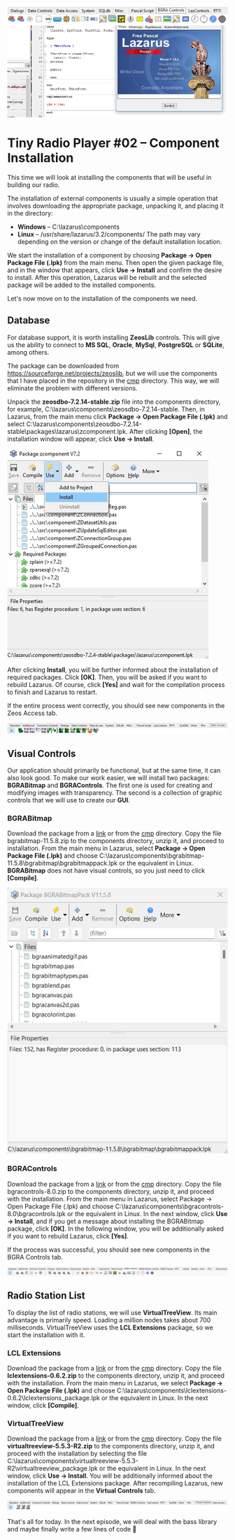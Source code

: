 ![](./img/lazarustinyradioplayer02-1.jpg)

# Tiny Radio Player #02 – Component Installation

This time we will look at installing the components that will be useful in building our radio.

The installation of external components is usually a simple operation that involves downloading the appropriate package, unpacking it, and placing it in the directory:

- **Windows** – C:\lazarus\components
- **Linux** – /usr/share/lazarus/3.2/components/
The path may vary depending on the version or change of the default installation location.

We start the installation of a component by choosing **Package -> Open Package File (.lpk)** from the main menu. Then open the given package file, and in the window that appears, click **Use -> Install** and confirm the desire to install. After this operation, Lazarus will be rebuilt and the selected package will be added to the installed components.

Let's now move on to the installation of the components we need.

## Database

For database support, it is worth installing **ZeosLib** controls. This will give us the ability to connect to **MS SQL**, **Oracle**, **MySql**, **PostgreSQL** or **SQLite**, among others.

The package can be downloaded from https://sourceforge.net/projects/zeoslib, but we will use the components that I have placed in the repository in the [cmp](https://github.com/kubagdynia/TinyRadioPlayer/tree/master/cmp) directory. This way, we will eliminate the problem with different versions.

Unpack the **zeosdbo-7.2.14-stable.zip** file into the components directory, for example, C:\lazarus\components\zeosdbo-7.2.14-stable. Then, in Lazarus, from the main menu click **Package -> Open Package File (.lpk)** and select C:\lazarus\components\zeosdbo-7.2.14-stable\packages\lazarus\zcomponent.lpk. After clicking **[Open]**, the installation window will appear, click **Use -> Install**.

![](./img/013LazarusInstallPackage.jpg)

After clicking **Install**, you will be further informed about the installation of required packages. Click **[OK]**. Then, you will be asked if you want to rebuild Lazarus. Of course, click **[Yes]** and wait for the compilation process to finish and Lazarus to restart.

If the entire process went correctly, you should see new components in the Zeos Access tab.

![](./img/014LazarusZeosAccess.jpg)

## Visual Controls

Our application should primarily be functional, but at the same time, it can also look good. To make our work easier, we will install two packages: **BGRABitmap** and **BGRAControls**. The first one is used for creating and modifying images with transparency. The second is a collection of graphic controls that we will use to create our **GUI**.

### BGRABitmap

Download the package from a [link](https://github.com/bgrabitmap/bgrabitmap/releases) or from the [cmp](https://github.com/kubagdynia/TinyRadioPlayer/tree/master/cmp) directory. Copy the file bgrabitmap-11.5.8.zip to the components directory, unzip it, and proceed to installation. From the main menu in Lazarus, select **Package -> Open Package File (.lpk)** and choose C:\lazarus\components\bgrabitmap-11.5.8\bgrabitmap\bgrabitmappack.lpk or the equivalent in Linux. **BGRABitmap** does not have visual controls, so you just need to click **[Compile]**.

![](./img/015LazarusBGRABitmapPackage.jpg)

### BGRAControls

Download the package from a [link](https://github.com/bgrabitmap/bgracontrols/releases) or from the [cmp](https://github.com/kubagdynia/TinyRadioPlayer/tree/master/cmp) directory. Copy the file bgracontrols-8.0.zip to the components directory, unzip it, and proceed with the installation. From the main menu in Lazarus, select Package -> Open Package File (.lpk) and choose C:\lazarus\components\bgracontrols-8.0\bgracontrols.lpk or the equivalent in Linux. In the next window, click **Use -> Install**, and if you get a message about installing the BGRABitmap package, click **[OK]**. In the following window, you will be additionally asked if you want to rebuild Lazarus, click **[Yes]**.

If the process was successful, you should see new components in the BGRA Controls tab.

![](./img/016LazarusBGRAControlsPackage.jpg)

## Radio Station List

To display the list of radio stations, we will use **VirtualTreeView**. Its main advantage is primarily speed. Loading a million nodes takes about 700 milliseconds. VirtualTreeView uses the **LCL Extensions** package, so we start the installation with it.

### LCL Extensions

Download the package from a [link](https://github.com/blikblum/VirtualTreeView-Lazarus/releases) or from the [cmp](https://github.com/kubagdynia/TinyRadioPlayer/tree/master/cmp) directory. Copy the file **lclextensions-0.6.2.zip** to the components directory, unzip it, and proceed with the installation. From the main menu in Lazarus, we select **Package -> Open Package File (.lpk)** and choose C:\lazarus\components\lclextensions-0.6.2\lclextensions_package.lpk or the equivalent in Linux. In the next window, click **[Compile]**.

### VirtualTreeView

Download the package from a [link](https://github.com/blikblum/VirtualTreeView-Lazarus/releases) or from the [cmp](https://github.com/kubagdynia/TinyRadioPlayer/tree/master/cmp) directory. Copy the file **virtualtreeview-5.5.3-R2.zip** to the components directory, unzip it, and proceed with the installation by selecting the file C:\lazarus\components\virtualtreeview-5.5.3-R2\virtualtreeview_package.lpk or the equivalent in Linux. In the next window, click **Use -> Install**. You will be additionally informed about the installation of the LCL Extensions package. After recompiling Lazarus, new components will appear in the **Virtual Controls** tab.

![](./img/017LazarusVirtualTreeViewPackage.jpg)

That's all for today. In the next episode, we will deal with the bass library and maybe finally write a few lines of code 🙂